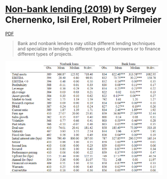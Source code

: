 # [Non-bank lending (2019)](https://www.nber.org/papers/w26458.pdf) by Sergey Chernenko, Isil Erel, Robert Prilmeier


[PDF](https://www.nber.org/papers/w26458.pdf)

> Bank  and  nonbank  lenders  may  utilize different lending techniques and specialize in lending to different types of borrowers or to finance different types of projects.

![](./image/nonbank_table_2.png)
